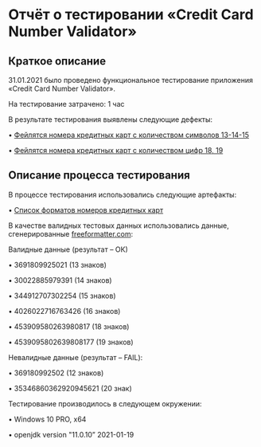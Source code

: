 # Отчёт о тестировании «Credit Card Number Validator»

## Краткое описание

31.01.2021 было проведено функциональное тестирование приложения «Credit Card Number Validator».

На тестирование затрачено: 1 час

В результате тестирования выявлены следующие дефекты:

•	[Фейлятся номера кредитных карт с количеством символов 13-14-15](https://github.com/Shenaeva/Credit-Card-Number-Validator/issues/1)

•	[Фейлятся номера кредитных карт с количеством цифр 18, 19](https://github.com/Shenaeva/Credit-Card-Number-Validator/issues/2) 

## Описание процесса тестирования

В процессе тестирования использовались следующие артефакты:

•	[Список форматов номеров кредитных карт](https://www.freeformatter.com/credit-card-number-generator-validator.html)

В качестве валидных тестовых данных использовались данные, сгенерированные [freeformatter.com](https://www.freeformatter.com/credit-card-number-generator-validator.html):

Валидные данные (результат – ОК)

•	3691809925021 (13 знаков)

•	30022885979391 (14 знаков)

•	344912707302254 (15 знаков)

•	4026022716763426 (16 знаков)

•	453909580263980817 (18 знаков)

•	4539095802639808177 (19 знаков)

Невалидные данные (результат – FAIL):

•	369180992502 (12 знаков)

•	35346860362920945621 (20 знак)

Тестирование производилось в следующем окружении:

•	Windows 10 PRO, х64

•	openjdk version "11.0.10” 2021-01-19

